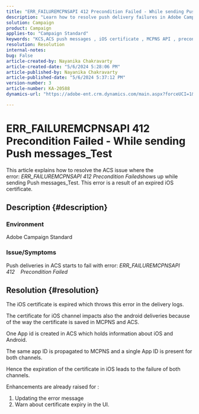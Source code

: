 ```yaml
---
title: "ERR_FAILUREMCPNSAPI 412 Precondition Failed - While sending Push messages_Test"
description: "Learn how to resolve push delivery failures in Adobe Campaign Standard (ACS) with error ERR_FAILUREMCPNSAPI 412 Precondition Failed."
solution: Campaign
product: Campaign
applies-to: "Campaign Standard"
keywords: "KCS,ACS push messages , iOS certificate , MCPNS API , precondition failed"
resolution: Resolution
internal-notes: 
bug: False
article-created-by: Nayanika Chakravarty
article-created-date: "5/6/2024 5:28:06 PM"
article-published-by: Nayanika Chakravarty
article-published-date: "5/6/2024 5:37:12 PM"
version-number: 3
article-number: KA-20588
dynamics-url: "https://adobe-ent.crm.dynamics.com/main.aspx?forceUCI=1&pagetype=entityrecord&etn=knowledgearticle&id=b02361f9-cd0b-ef11-9f8a-6045bd0065b6"

---
```

# ERR_FAILUREMCPNSAPI 412 Precondition Failed - While sending Push messages_Test


This article explains how to resolve the ACS issue where the error: *ERR_FAILUREMCPNSAPI 412 Precondition Failed*shows up while sending Push messages_Test. This error is a result of an expired iOS certificate.

## Description {#description}


### Environment

Adobe Campaign Standard

### Issue/Symptoms

Push deliveries in ACS starts to fail with error: *ERR_FAILUREMCPNSAPI 412    Precondition Failed*


## Resolution {#resolution}


The iOS certificate is expired which throws this error in the delivery logs.

The certificate for iOS channel impacts also the android deliveries because of the way the certificate is saved in MCPNS and ACS.

One App id is created in ACS which holds information about iOS and Android.

The same app ID is propagated to MCPNS and a single App ID is present for both channels.

Hence the expiration of the certificate in iOS leads to the failure of both channels.

Enhancements are already raised for :

1. Updating the error message
2. Warn about certificate expiry in the UI.

